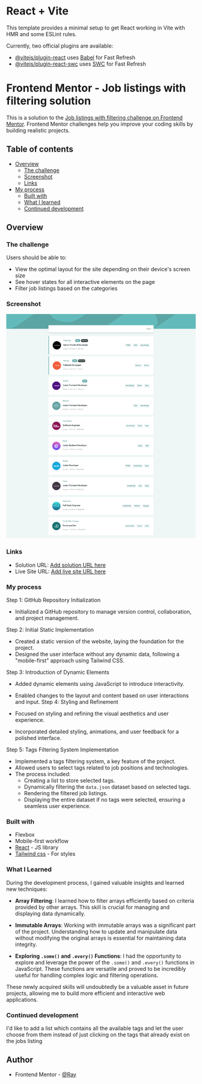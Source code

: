 # React + Vite

This template provides a minimal setup to get React working in Vite with HMR and some ESLint rules.

Currently, two official plugins are available:

- [@vitejs/plugin-react](https://github.com/vitejs/vite-plugin-react/blob/main/packages/plugin-react/README.md) uses [Babel](https://babeljs.io/) for Fast Refresh
- [@vitejs/plugin-react-swc](https://github.com/vitejs/vite-plugin-react-swc) uses [SWC](https://swc.rs/) for Fast Refresh

# Frontend Mentor - Job listings with filtering solution

This is a solution to the [Job listings with filtering challenge on Frontend Mentor](https://www.frontendmentor.io/challenges/job-listings-with-filtering-ivstIPCt). Frontend Mentor challenges help you improve your coding skills by building realistic projects.

## Table of contents

- [Overview](#overview)
  - [The challenge](#the-challenge)
  - [Screenshot](#screenshot)
  - [Links](#links)
- [My process](#my-process)
  - [Built with](#built-with)
  - [What I learned](#what-i-learned)
  - [Continued development](#continued-development)

## Overview

### The challenge

Users should be able to:

- View the optimal layout for the site depending on their device's screen size
- See hover states for all interactive elements on the page
- Filter job listings based on the categories

### Screenshot

![](./JobListing.png)

### Links

- Solution URL: [Add solution URL here](https://your-solution-url.com)
- Live Site URL: [Add live site URL here](https://your-live-site-url.com)

### My process

Step 1: GitHub Repository Initialization

- Initialized a GitHub repository to manage version control, collaboration, and project management.

Step 2: Initial Static Implementation

- Created a static version of the website, laying the foundation for the project.
- Designed the user interface without any dynamic data, following a "mobile-first" approach using Tailwind CSS.

Step 3: Introduction of Dynamic Elements

- Added dynamic elements using JavaScript to introduce interactivity.
- Enabled changes to the layout and content based on user interactions and input.
  Step 4: Styling and Refinement

- Focused on styling and refining the visual aesthetics and user experience.
- Incorporated detailed styling, animations, and user feedback for a polished interface.

Step 5: Tags Filtering System Implementation

- Implemented a tags filtering system, a key feature of the project.
- Allowed users to select tags related to job positions and technologies.
- The process included:
  - Creating a list to store selected tags.
  - Dynamically filtering the `data.json` dataset based on selected tags.
  - Rendering the filtered job listings.
  - Displaying the entire dataset if no tags were selected, ensuring a seamless user experience.

### Built with

- Flexbox
- Mobile-first workflow
- [React](https://reactjs.org/) - JS library
- [Tailwind css](https://tailwindcss.com/) - For styles

### What I Learned

During the development process, I gained valuable insights and learned new techniques:

- **Array Filtering**: I learned how to filter arrays efficiently based on criteria provided by other arrays. This skill is crucial for managing and displaying data dynamically.

- **Immutable Arrays**: Working with immutable arrays was a significant part of the project. Understanding how to update and manipulate data without modifying the original arrays is essential for maintaining data integrity.

- **Exploring `.some()` and `.every()` Functions**: I had the opportunity to explore and leverage the power of the `.some()` and `.every()` functions in JavaScript. These functions are versatile and proved to be incredibly useful for handling complex logic and filtering operations.

These newly acquired skills will undoubtedly be a valuable asset in future projects, allowing me to build more efficient and interactive web applications.

### Continued development

I'd like to add a list which contains all the available tags and let the user choose from them instead of just clicking on the tags that already exist on the jobs listing

## Author

- Frontend Mentor - [@Ray](https://www.frontendmentor.io/home)
